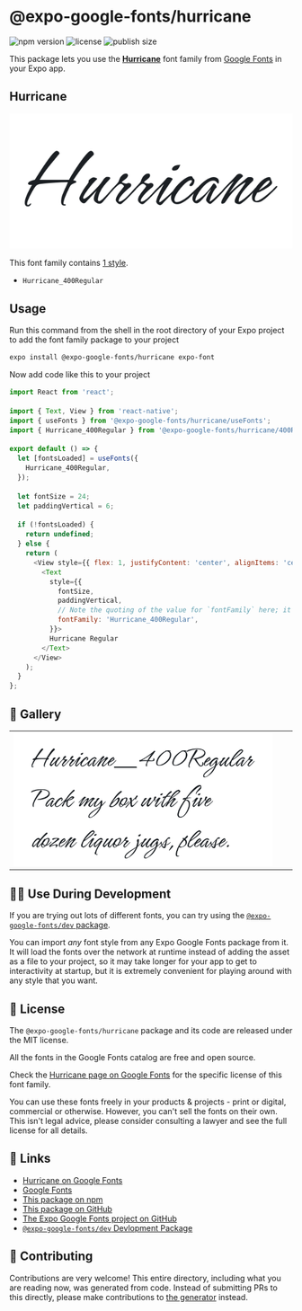 # @expo-google-fonts/hurricane

![npm version](https://flat.badgen.net/npm/v/@expo-google-fonts/hurricane)
![license](https://flat.badgen.net/github/license/expo/google-fonts)
![publish size](https://flat.badgen.net/packagephobia/install/@expo-google-fonts/hurricane)

This package lets you use the [**Hurricane**](https://fonts.google.com/specimen/Hurricane) font family from [Google Fonts](https://fonts.google.com/) in your Expo app.

## Hurricane

![Hurricane](./font-family.png)

This font family contains [1 style](#-gallery).

- `Hurricane_400Regular`

## Usage

Run this command from the shell in the root directory of your Expo project to add the font family package to your project
```sh
expo install @expo-google-fonts/hurricane expo-font
```

Now add code like this to your project
```js
import React from 'react';

import { Text, View } from 'react-native';
import { useFonts } from '@expo-google-fonts/hurricane/useFonts';
import { Hurricane_400Regular } from '@expo-google-fonts/hurricane/400Regular';

export default () => {
  let [fontsLoaded] = useFonts({
    Hurricane_400Regular,
  });

  let fontSize = 24;
  let paddingVertical = 6;

  if (!fontsLoaded) {
    return undefined;
  } else {
    return (
      <View style={{ flex: 1, justifyContent: 'center', alignItems: 'center' }}>
        <Text
          style={{
            fontSize,
            paddingVertical,
            // Note the quoting of the value for `fontFamily` here; it expects a string!
            fontFamily: 'Hurricane_400Regular',
          }}>
          Hurricane Regular
        </Text>
      </View>
    );
  }
};

```

## 🔡 Gallery


||||
|-|-|-|
|![Hurricane_400Regular](./Hurricane_400Regular.ttf.png)||||


## 👩‍💻 Use During Development

If you are trying out lots of different fonts, you can try using the [`@expo-google-fonts/dev` package](https://github.com/expo/google-fonts/tree/master/font-packages/dev#readme).

You can import *any* font style from any Expo Google Fonts package from it. It will load the fonts
over the network at runtime instead of adding the asset as a file to your project, so it may take longer
for your app to get to interactivity at startup, but it is extremely convenient
for playing around with any style that you want.

## 📖 License

The `@expo-google-fonts/hurricane` package and its code are released under the MIT license.

All the fonts in the Google Fonts catalog are free and open source.

Check the [Hurricane page on Google Fonts](https://fonts.google.com/specimen/Hurricane) for the specific license of this font family.

You can use these fonts freely in your products & projects - print or digital, commercial or otherwise. However, you can't sell the fonts on their own. This isn't legal advice, please consider consulting a lawyer and see the full license for all details.

## 🔗 Links

- [Hurricane on Google Fonts](https://fonts.google.com/specimen/Hurricane)
- [Google Fonts](https://fonts.google.com/)
- [This package on npm](https://www.npmjs.com/package/@expo-google-fonts/hurricane)
- [This package on GitHub](https://github.com/expo/google-fonts/tree/master/font-packages/hurricane)
- [The Expo Google Fonts project on GitHub](https://github.com/expo/google-fonts)
- [`@expo-google-fonts/dev` Devlopment Package](https://github.com/expo/google-fonts/tree/master/font-packages/dev)

## 🤝 Contributing

Contributions are very welcome! This entire directory, including what you are reading now, was generated from code. Instead of submitting PRs to this directly, please make contributions to [the generator](https://github.com/expo/google-fonts/tree/master/packages/generator) instead.
